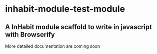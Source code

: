 # inhabit-module-test-module
## A InHabit module scaffold to write in javascript with Browserify

More detailed documentation are coming soon
